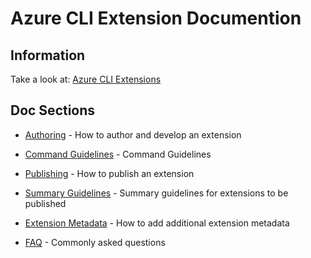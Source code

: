 Azure CLI Extension Documention
=======================
Information
------------

Take a look at: [Azure CLI Extensions](https://github.com/Azure/azure-cli/tree/dev/doc/extensions)

Doc Sections
------------

- [Authoring](https://github.com/Azure/azure-cli/blob/dev/doc/extensions/authoring.md) - How to author and develop an extension

- [Command Guidelines](https://github.com/Azure/azure-cli/blob/dev/doc/command_guidelines.md) - Command Guidelines

- [Publishing](https://github.com/Azure/azure-cli/blob/dev/doc/extensions/authoring.md#publish) - How to publish an extension

- [Summary Guidelines](https://github.com/Azure/azure-cli/blob/dev/doc/extensions/extension_summary_guidelines.md) - Summary guidelines for extensions to be published

- [Extension Metadata](https://github.com/Azure/azure-cli/blob/dev/doc/extensions/metadata.md) - How to add additional extension metadata

- [FAQ](https://github.com/Azure/azure-cli/blob/dev/doc/extensions/faq.md) - Commonly asked questions
